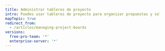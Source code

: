```yaml
---
title: Administrar tableros de proyecto
intro: Puedes usar tableros de proyecto para organizar propuestas y solicitudes de extracción y administrar tu flujo de trabajo a través de un repositorio u organización.
mapTopic: true
redirect_from:
  - /articles/managing-project-boards
versions:
  free-pro-team: '*'
  enterprise-server: '*'
---
```


